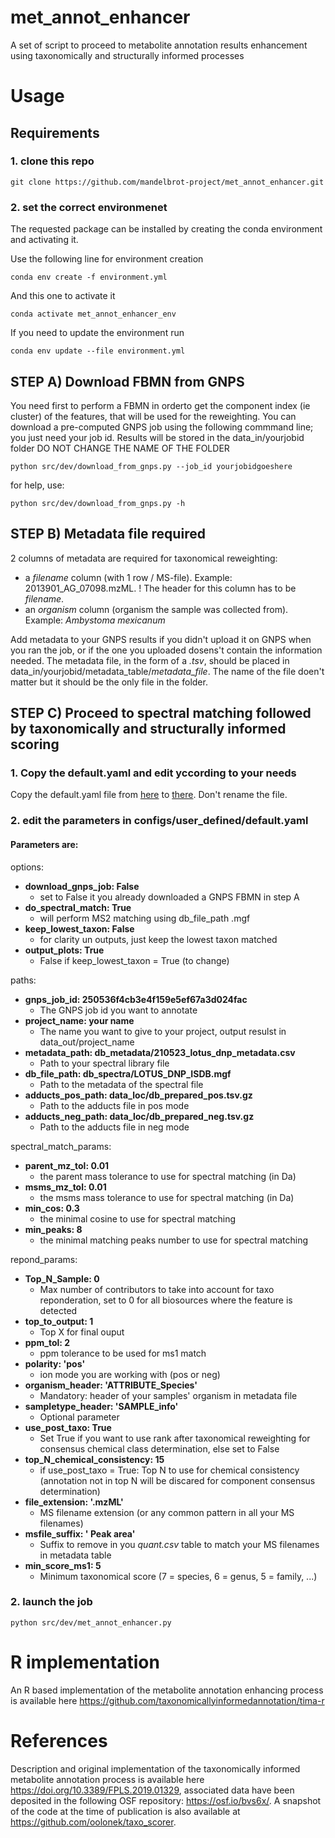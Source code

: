 # met_annot_enhancer
A set of script to proceed to metabolite annotation results enhancement using taxonomically and structurally informed processes

# Usage

## Requirements 


### 1.  clone this repo

`git clone https://github.com/mandelbrot-project/met_annot_enhancer.git`


### 2.  set the correct environmenet


The requested package can be installed by creating the conda environment and activating it.

Use the following line for environment creation 

`conda env create -f environment.yml`

And this one to activate it 

`conda activate met_annot_enhancer_env`

If you need to update the environment run 

`conda env update --file environment.yml`

## STEP A) Download FBMN from GNPS 

You need first to perform a FBMN in orderto get the component index (ie cluster) of the features, that will be used for the reweighting.
You can download a pre-computed GNPS job using the following commmand line; you just need your job id. Results will be stored in the data_in/yourjobid folder
DO NOT CHANGE THE NAME OF THE FOLDER

`python src/dev/download_from_gnps.py --job_id yourjobidgoeshere`

for help, use:

`python src/dev/download_from_gnps.py -h`

## STEP B) Metadata file required 

2 columns of metadata are required for taxonomical reweighting:
  - a *filename* column (with 1 row / MS-file). Example: 2013901_AG_07098.mzML.
        ! The header for this column has to be *filename*.
  - an *organism* column (organism the sample was collected from). Example: *Ambystoma mexicanum*
 
Add metadata to your GNPS results if you didn't upload it on GNPS when you ran the job, or if the one you uploaded dosens't contain the information needed.
The metadata file, in the form of a *.tsv*, should be placed in data_in/yourjobid/metadata_table/*metadata_file*. The name of the file doen't matter but it should be the only file in the folder.
  
## STEP C) Proceed to spectral matching followed by taxonomically and structurally informed scoring 

### 1.  Copy the default.yaml and edit yccording to your needs

Copy the default.yaml file from [here](https://github.com/mandelbrot-project/met_annot_enhancer/tree/main/configs/default) to 
[there](https://github.com/mandelbrot-project/met_annot_enhancer/tree/main/configs/user_defined). Don't rename the file.

### 2.  edit the parameters in configs/user_defined/default.yaml

#### Parameters are: 

options:

  - **download_gnps_job: False**
    - set to False it you already downloaded a GNPS FBMN in step A
  - **do_spectral_match: True**
    - will perform MS2 matching using db_file_path .mgf
  - **keep_lowest_taxon: False**
    - for clarity un outputs, just keep the lowest taxon matched
  - **output_plots: True**
    - False if keep_lowest_taxon = True (to change)
 
paths:

  - **gnps_job_id: 250536f4cb3e4f159e5ef67a3d024fac**
    - The GNPS job id you want to annotate
  - **project_name: your name**
    - The name you want to give to your project, output resulst in data_out/project_name
  - **metadata_path: db_metadata/210523_lotus_dnp_metadata.csv**
    - Path to your spectral library file
  - **db_file_path: db_spectra/LOTUS_DNP_ISDB.mgf**
    - Path to the metadata of the spectral file
  - **adducts_pos_path: data_loc/db_prepared_pos.tsv.gz**
    - Path to the adducts file in pos mode
  - **adducts_neg_path: data_loc/db_prepared_neg.tsv.gz**
    - Path to the adducts file in neg mode

spectral_match_params:

  - **parent_mz_tol: 0.01**
    - the parent mass tolerance to use for spectral matching (in Da)
  - **msms_mz_tol: 0.01**
    - the msms mass tolerance to use for spectral matching (in Da)
  - **min_cos: 0.3**
    - the minimal cosine to use for spectral matching
  - **min_peaks: 8**
    - the minimal matching peaks number to use for spectral matching

repond_params:

  - **Top_N_Sample: 0**
    - Max number of contributors to take into account for taxo reponderation, set to 0 for all biosources where the feature is detected
  - **top_to_output: 1**
    - Top X for final ouput
  - **ppm_tol: 2**
    - ppm tolerance to be used for ms1 match
  - **polarity: 'pos'**
    - ion mode you are working with (pos or neg)
  - **organism_header: 'ATTRIBUTE_Species'**
    - Mandatory: header of your samples' organism in metadata file
  - **sampletype_header: 'SAMPLE_info'**
    - Optional parameter
  - **use_post_taxo: True**
    - Set True if you want to use rank after taxonomical reweighting for consensus chemical class determination, else set to False
  - **top_N_chemical_consistency: 15**
    - if use_post_taxo = True: Top N to use for chemical consistency (annotation not in top N will be discared for component consensus determination)
  - **file_extension: '.mzML'**
    - MS filename extension (or any common pattern in all your MS filenames)
  - **msfile_suffix: ' Peak area'**
    - Suffix to remove in you *quant.csv* table to match your MS filenames in metadata table
  - **min_score_ms1: 5**
    - Minimum taxonomical score (7 = species, 6 = genus, 5 = family, ...)
  
### 2.  launch the job

`python src/dev/met_annot_enhancer.py`


# R implementation

An R based implementation of the metabolite annotation enhancing process is available here https://github.com/taxonomicallyinformedannotation/tima-r

# References

Description and original implementation of the taxonomically informed metabolite annotation process is available here https://doi.org/10.3389/FPLS.2019.01329, associated data have been deposited in the following OSF repository: <https://osf.io/bvs6x/>.
A snapshot of the code at the time of publication is also available at <https://github.com/oolonek/taxo_scorer>.
